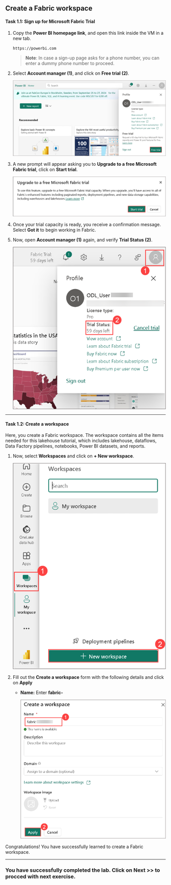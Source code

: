 ## Create a Fabric workspace

#### Task 1.1: Sign up for Microsoft Fabric Trial

1. Copy the **Power BI homepage link**, and open this link inside the VM in a new tab.

   ```
   https://powerbi.com
   ```

   >**Note**: In case a sign-up page asks for a phone number, you can enter a dummy phone number to proceed.

2. Select **Account manager (1)**, and click on **Free trial (2)**.

   ![Account-manager-start](./Images/lab1-image3.png)

3. A new prompt will appear asking you to **Upgrade to a free Microsoft Fabric trial**, click on **Start trial**.

   ![Account-manager-start](./Images/lab1-image4.png)

4. Once your trial capacity is ready, you receive a confirmation message. Select **Got it** to begin working in Fabric.

5. Now, open **Account manager (1)** again, and verify **Trial Status (2)**.

    ![Account-manager-start](./Images/lab1-image5.png)

----

#### Task 1.2: Create a workspace

Here, you create a Fabric workspace. The workspace contains all the items needed for this lakehouse tutorial, which includes lakehouse, dataflows, Data Factory pipelines, notebooks, Power BI datasets, and reports.

1.  Now, select **Workspaces** and click on **+ New workspace**.

    ![Account-manager-start](./Images/lab1-image6.png)

2. Fill out the **Create a workspace** form with the following details and click on **Apply**

   - **Name:** Enter **fabric-<inject key="DeploymentID" enableCopy="false"/>**

      ![Account-manager-start](./Images/lab1-image7.png)

Congratulations! You have successfully learned to create a Fabric workspace.

----

### You have successfully completed the lab. Click on Next >> to procced with next exercise.
